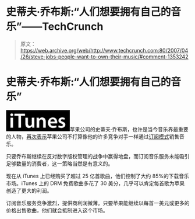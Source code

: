 # 史蒂夫·乔布斯:“人们想要拥有自己的音乐”——TechCrunch

> 原文：<https://web.archive.org/web/http://www.techcrunch.com:80/2007/04/26/steve-jobs-people-want-to-own-their-music/#comment-1353242>

# 史蒂夫·乔布斯:“人们想要拥有自己的音乐”

![](img/9669aefd490fc0d1ee47b019e744c008.png)苹果公司的史蒂夫·乔布斯，也许是当今音乐界最重要的人物，[再次表示](https://web.archive.org/web/20220626030520/http://in.today.reuters.com/news/newsArticle.aspx?type=technologyNews&storyID=2007-04-26T070824Z_01_NOOTR_RTRJONC_0_India-295691-1.xml)苹果公司不打算像他的许多竞争对手一样通过[订阅模式](https://web.archive.org/web/20220626030520/http://www.beta.techcrunch.com/2006/04/11/subscription-music-services-compared-part-2/)销售音乐。

只要乔布斯继续在反对数字版权管理的战争中赢得地盘，而订阅音乐服务未能吸引足够数量的消费者，这一策略当然是有意义的。

现在从 iTunes 上已经购买了超过 25 亿首歌曲，他们控制了大约 85%的下载音乐市场。iTunes 上的 DRM 免费歌曲多花了 30 美分，几乎可以肯定每首歌为苹果创造了更大的利润。

订阅音乐服务竞争激烈，提供商利润微薄。只要苹果能继续以每首一美元或更多的价格出售歌曲，他们就会抵制进入这个市场。